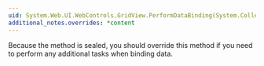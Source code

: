 ```yaml
---
uid: System.Web.UI.WebControls.GridView.PerformDataBinding(System.Collections.IEnumerable)
additional_notes.overrides: *content
---
```


<p>Because the <xref href="System.Web.UI.WebControls.BaseDataBoundControl.DataBind"></xref> method is sealed, you should override this method if you need to perform any additional tasks when binding data.</p>


